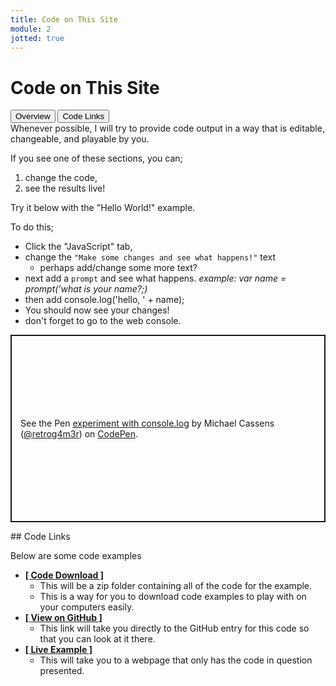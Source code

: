 ```yaml
---
title: Code on This Site
module: 2
jotted: true
---
```


# Code on This Site
<div class="tab">
  <button class="tablinks active" onclick="openTab(event, 'Overview')">Overview</button>
  <button class="tablinks" onclick="openTab(event, 'links')">Code Links</button>
   
</div>
<div id="Overview" class="tabcontent" style="display:block" >
<div class="tabhtml" markdown="1">
Whenever possible, I will try to provide code output in a way that is editable, changeable, and playable by you.

If you see one of these sections, you can;

1. change the code,
2. see the results live!

Try it below with the "Hello World!" example.

To do this;

- Click the "JavaScript" tab,
- change the `"Make some changes and see what happens!"` text
    - perhaps add/change some more text?
- next add a `prompt` and see what happens. *example: var name = prompt('what is your name?;)*
- then add console.log('hello, ' + name);
- You should now see your changes!
- don't forget to go to the web console.


<p class="codepen" data-height="600" data-theme-id="dark" data-default-tab="js,result" data-slug-hash="oNGRqpz" data-editable="true" data-user="retrog4m3r" style="height: 300px; box-sizing: border-box; display: flex; align-items: center; justify-content: center; border: 2px solid; margin: 1em 0; padding: 1em;">
  <span>See the Pen <a href="https://codepen.io/retrog4m3r/pen/oNGRqpz">
  experiment with console.log</a> by Michael Cassens (<a href="https://codepen.io/retrog4m3r">@retrog4m3r</a>)
  on <a href="https://codepen.io">CodePen</a>.</span>
</p>
<script async src="https://cpwebassets.codepen.io/assets/embed/ei.js"></script>

</div>
</div>
<div id="links" class="tabcontent" >
<div class="tabhtml" markdown="1">
## Code Links

Below are some code examples

- [**[ Code Download ]**](https://github.com/Montana-Media-Arts/441-WebTech/blob/master/lecture_code/02/02/02_js_outside_html.zip)
    - This will be a zip folder containing all of the code for the example.
    - This is a way for you to download code examples to play with on your computers easily.
- [**[ View on GitHub ]**](https://github.com/Montana-Media-Arts/441-WebTech/tree/master/lecture_code/02/02)
    - This link will take you directly to the GitHub entry for this code so that you can look at it there.
- [**[ Live Example ]**](https://montana-media-arts.github.io/441-WebTech/lecture_code/02/02/02_js_outside_html.html)
    - This will take you to a webpage that only has the code in question presented.

</div>
</div>
